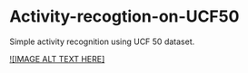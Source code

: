 # Activity-recogtion-on-UCF50
Simple activity recognition using UCF 50 dataset.

[![IMAGE ALT TEXT HERE]]((https://www.youtube.com/watch?v=oyOL8ABVipI))
